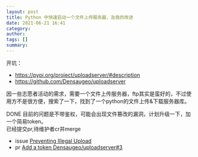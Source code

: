```yaml
---
layout: post
title: Python 中快速启动一个文件上传服务器，及我的改进
date: 2021-06-21 16:41
category: 
author: 
tags: []
summary: 
---
```

开坑：  
- https://pypi.org/project/uploadserver/#description  
- https://github.com/Densaugeo/uploadserver  

因一些志愿者活动的需求，需要一个文件上传服务器，ftp其实是蛮好的，不过使用方不是很方便，搜索了一下，找到了一个python的文件上传&下载服务器库。  

DONE 目前的问题是不带鉴权，可能会出现文件篡改的漏洞，计划升级一下，加一个简易token。  
已经提交pr,待维护者cr并merge  
- issue [Preventing Illegal Upload](https://github.com/Densaugeo/uploadserver/issues/3)
- pr [Add a token Densaugeo/uploadserver#3](https://github.com/Densaugeo/uploadserver/pull/4)